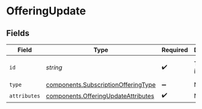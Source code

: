 # OfferingUpdate


## Fields

| Field                                                                                      | Type                                                                                       | Required                                                                                   | Description                                                                                | Example                                                                                    |
| ------------------------------------------------------------------------------------------ | ------------------------------------------------------------------------------------------ | ------------------------------------------------------------------------------------------ | ------------------------------------------------------------------------------------------ | ------------------------------------------------------------------------------------------ |
| `id`                                                                                       | *string*                                                                                   | :heavy_check_mark:                                                                         | The unique identifier.                                                                     | 00000000-0000-0000-0000-000000000000                                                       |
| `type`                                                                                     | [components.SubscriptionOfferingType](../../models/components/subscriptionofferingtype.md) | :heavy_minus_sign:                                                                         | N/A                                                                                        | subscription_offering                                                                      |
| `attributes`                                                                               | [components.OfferingUpdateAttributes](../../models/components/offeringupdateattributes.md) | :heavy_check_mark:                                                                         | N/A                                                                                        |                                                                                            |